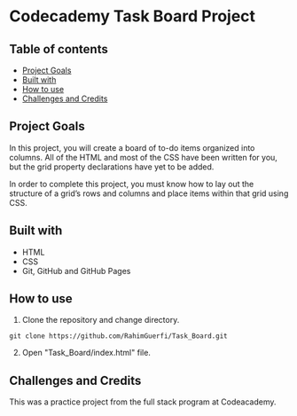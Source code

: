 # Codecademy Task Board Project

## Table of contents

- [Project Goals](#project-goals)
- [Built with](#built-with)
- [How to use](#how-to-use)
- [Challenges and Credits](#challenges-and-credits)

## Project Goals

In this project, you will create a board of to-do items organized into columns. All of the HTML and most of the CSS have been written for you, but the grid property declarations have yet to be added.

In order to complete this project, you must know how to lay out the structure of a grid’s rows and columns and place items within that grid using CSS.

## Built with

- HTML
- CSS
- Git, GitHub and GitHub Pages

## How to use

1. Clone the repository and change directory.

```
git clone https://github.com/RahimGuerfi/Task_Board.git
```

2. Open "Task_Board/index.html" file.

## Challenges and Credits

This was a practice project from the full stack program at Codeacademy.
